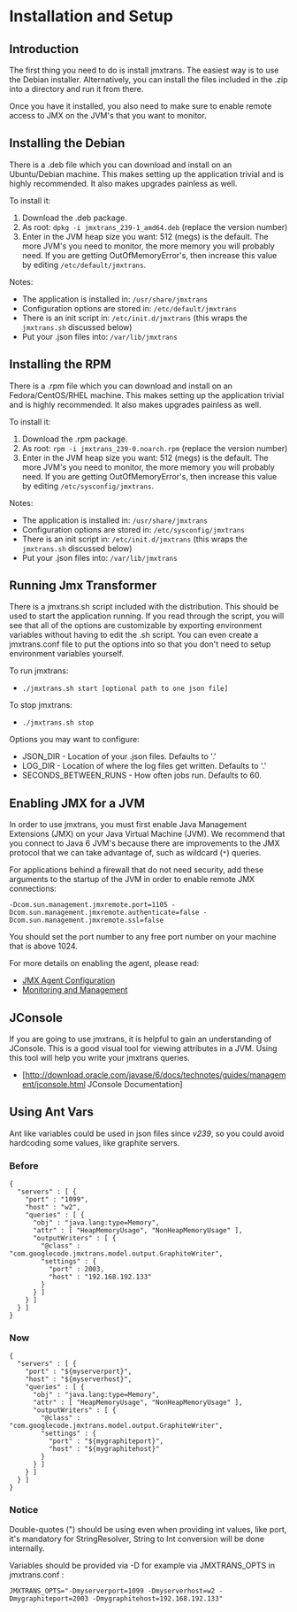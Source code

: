 # Installation and Setup

## Introduction

The first thing you need to do is install jmxtrans. The easiest way is to use the Debian installer. Alternatively, you can install the files included in the .zip into a directory and run it from there.

Once you have it installed, you also need to make sure to enable remote access to JMX on the JVM's that you want to monitor.

## Installing the Debian

There is a .deb file which you can download and install on an Ubuntu/Debian machine. This makes setting up the application trivial and is highly recommended. It also makes upgrades painless as well.

To install it:

  1. Download the .deb package.
  1. As root: ```dpkg -i jmxtrans_239-1_amd64.deb``` (replace the version number)
  1. Enter in the JVM heap size you want: 512 (megs) is the default. The more JVM's you need to monitor, the more memory you will probably need. If you are getting OutOfMemoryError's, then increase this value by editing ```/etc/default/jmxtrans```.

Notes: 

  * The application is installed in: ```/usr/share/jmxtrans```
  * Configuration options are stored in: ```/etc/default/jmxtrans```
  * There is an init script in: ```/etc/init.d/jmxtrans``` (this wraps the ```jmxtrans.sh``` discussed below)
  * Put your .json files into: ```/var/lib/jmxtrans```

## Installing the RPM

There is a .rpm file which you can download and install on an Fedora/CentOS/RHEL machine. This makes setting up the application trivial and is highly recommended. It also makes upgrades painless as well.

To install it:

  1. Download the .rpm package.
  1. As root: ```rpm -i jmxtrans_239-0.noarch.rpm``` (replace the version number)
  1. Enter in the JVM heap size you want: 512 (megs) is the default. The more JVM's you need to monitor, the more memory you will probably need. If you are getting OutOfMemoryError's, then increase this value by editing ```/etc/sysconfig/jmxtrans```.

Notes: 

  * The application is installed in: ```/usr/share/jmxtrans```
  * Configuration options are stored in: ```/etc/sysconfig/jmxtrans```
  * There is an init script in: ```/etc/init.d/jmxtrans``` (this wraps the ```jmxtrans.sh``` discussed below)
  * Put your .json files into: ```/var/lib/jmxtrans```

## Running Jmx Transformer

There is a jmxtrans.sh script included with the distribution. This should be used to start the application running. If you read through the script, you will see that all of the options are customizable by exporting environment variables without having to edit the .sh script. You can even create a jmxtrans.conf file to put the options into so that you don't need to setup environment variables yourself.

To run jmxtrans:
  * ```./jmxtrans.sh start [optional path to one json file]```

To stop jmxtrans:
  * ```./jmxtrans.sh stop```

Options you may want to configure:

  * JSON_DIR - Location of your .json files. Defaults to '.'
  * LOG_DIR - Location of where the log files get written. Defaults to '.'
  * SECONDS_BETWEEN_RUNS - How often jobs run. Defaults to 60.

## Enabling JMX for a JVM

In order to use jmxtrans, you must first enable Java Management Extensions (JMX) on your Java Virtual Machine (JVM). We recommend that you connect to Java 6 JVM's because there are improvements to the JMX protocol that we can take advantage of, such as wildcard (```*```) queries.

For applications behind a firewall that do not need security, add these arguments to the startup of the JVM in order to enable remote JMX connections:

```
-Dcom.sun.management.jmxremote.port=1105 -Dcom.sun.management.jmxremote.authenticate=false -Dcom.sun.management.jmxremote.ssl=false
```

You should set the port number to any free port number on your machine that is above 1024.

For more details on enabling the agent, please read:

  * [JMX Agent Configuration](http://download.oracle.com/javase/6/docs/technotes/guides/management/agent.html)
  * [Monitoring and Management](http://download.oracle.com/javase/6/docs/technotes/guides/management/)

## JConsole

If you are going to use jmxtrans, it is helpful to gain an understanding of JConsole. This is a good visual tool for viewing attributes in a JVM. Using this tool will help you write your jmxtrans queries.

  * [http://download.oracle.com/javase/6/docs/technotes/guides/management/jconsole.html JConsole Documentation]

## Using Ant Vars

Ant like variables could be used in json files since *v239*, so you could avoid hardcoding some values, like graphite servers.

### Before

```
{
  "servers" : [ {
    "port" : "1099",
    "host" : "w2",
    "queries" : [ {
      "obj" : "java.lang:type=Memory",
      "attr" : [ "HeapMemoryUsage", "NonHeapMemoryUsage" ],
      "outputWriters" : [ {
        "@class" : "com.googlecode.jmxtrans.model.output.GraphiteWriter",
        "settings" : {
          "port" : 2003,
          "host" : "192.168.192.133"
        }
      } ]
    } ]
  } ]
}
```

### Now

```
{
  "servers" : [ {
    "port" : "${myserverport}",
    "host" : "${myserverhost}",
    "queries" : [ {
      "obj" : "java.lang:type=Memory",
      "attr" : [ "HeapMemoryUsage", "NonHeapMemoryUsage" ],
      "outputWriters" : [ {
        "@class" : "com.googlecode.jmxtrans.model.output.GraphiteWriter",
        "settings" : {
          "port" : "${mygraphiteport}",
          "host" : "${mygraphitehost}"
        }
      } ]
    } ]
  } ]
}
```

### Notice

Double-quotes (") should be using even when providing int values, like port, it's mandatory for StringResolver, String to Int conversion will be done internally.
 
Variables should be provided via -D for example via JMXTRANS_OPTS in jmxtrans.conf :

```
JMXTRANS_OPTS="-Dmyserverport=1099 -Dmyserverhost=w2 -Dmygraphiteport=2003 -Dmygraphitehost=192.168.192.133"
```
